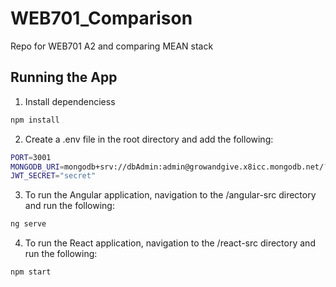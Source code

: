# WEB701_Comparison
Repo for WEB701 A2 and comparing MEAN stack

## Running the App
1. Install dependenciess
```bash
npm install
```

2. Create a .env file in the root directory and add the following:
```bash
PORT=3001
MONGODB_URI=mongodb+srv://dbAdmin:admin@growandgive.x8icc.mongodb.net/?retryWrites=true&w=majority&appName=growandgive
JWT_SECRET="secret"
```

3. To run the Angular application, navigation to the /angular-src directory and run the following:
```bash
ng serve
```

4. To run the React application, navigation to the /react-src directory and run the following:
```bash
npm start
```
